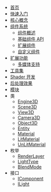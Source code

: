 <!-- docs/_sidebar.md -->

- [首页](/)
- [快速入门](/quick-start)
- [核心概念](/core)
- [组件系统](/components)
  - [组件概述](/components)
  - [基础组件 API](/basic-components-api)
  - [扩展组件](/extensions)
  - [自定义组件](/custom-components)
- [扩展功能](/enhancements)
  - [多媒体支持](/enhancements)
- [工具集](/tools)
- [Shader 开发](/shaders)
- [后处理效果](/post-processing)
- [模块](modules.md)
- 类
  - [Engine3D](classes/Engine3D.md)
  - [Scene3D](classes/Scene3D.md)
  - [View3D](classes/View3D.md)
  - [Camera3D](classes/Camera3D.md)
  - [Object3D](classes/Object3D.md)
  - [Entity](classes/Entity.md)
  - [Material](classes/Material.md)
  - [LitMaterial](classes/LitMaterial.md)
  - [UnLitMaterial](classes/UnLitMaterial.md)
- 枚举
  - [RenderLayer](enums/RenderLayer.md)
  - [LightType](enums/LightType.md)
  - [BlendMode](enums/BlendMode.md)
- 接口
  - [IComponent](interfaces/IComponent.md)
  - [ILight](interfaces/ILight.md)

